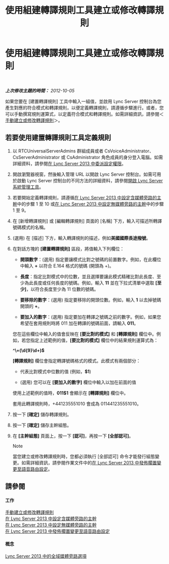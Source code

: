﻿---
title: 使用組建轉譯規則工具建立或修改轉譯規則
TOCTitle: 使用組建轉譯規則工具建立或修改轉譯規則
ms:assetid: ba112df8-3bb4-48e4-a353-4bf9110ccd71
ms:mtpsurl: https://technet.microsoft.com/zh-tw/library/Gg412909(v=OCS.15)
ms:contentKeyID: 49292120
ms.date: 08/24/2015
mtps_version: v=OCS.15
ms.translationtype: HT
---

# 使用組建轉譯規則工具建立或修改轉譯規則

 

_**上次修改主題的時間：** 2012-10-05_

如果您要在 \[建置轉譯規則\] 工具中輸入一組值，並啟用 Lync Server 控制台為您產生對應的符合模式和轉譯規則，以便定義轉譯規則，請遵循步驟進行。或者，您可以手動撰寫規則運算式，以定義符合模式和轉譯規則。如需詳細資訊，請參閱＜[手動建立或修改轉譯規則](lync-server-2013-create-or-modify-a-translation-rule-manually.md)＞。

## 若要使用建置轉譯規則工具定義規則

1.  以 RTCUniversalServerAdmins 群組成員或者 CsVoiceAdministrator、CsServerAdministrator 或 CsAdministrator 角色成員的身分登入電腦。如需詳細資料，請參閱[在 Lync Server 2013 中委派設定權限](lync-server-2013-delegate-setup-permissions.md)。

2.  開啟瀏覽器視窗，然後輸入管理 URL 以開啟 Lync Server 控制台。如需可用於啟動 Lync Server 控制台的不同方法的詳細資料，請參閱[開啟 Lync Server 系統管理工具](lync-server-2013-open-lync-server-administrative-tools.md)。

3.  若要開始定義轉譯規則，請遵循[在 Lync Server 2013 中設定含媒體旁路的主幹](lync-server-2013-configure-a-trunk-with-media-bypass.md)中的步驟 1 至 10 或[在 Lync Server 2013 中設定無媒體旁路的主幹](lync-server-2013-configure-a-trunk-without-media-bypass.md)中的步驟 1 至 9。

4.  在 \[新增轉譯規則\] 或 \[編輯轉譯規則\] 頁面的 \[名稱\] 下方，輸入可描述所轉譯號碼模式的名稱。

5.  (選用) 在 \[描述\] 下方，輸入轉譯規則的描述，例如**美國國際長途撥號**。

6.  在對話方塊的 **\[建置轉譯規則\]** 區段，將值輸入下列欄位：
    
      - **開頭數字**：(選用) 指定要讓模式比對之號碼的前置數字。例如，在此欄位中輸入 **+** 以符合 E.164 格式的號碼 (開頭為 +)。
    
      - **長度**：指定比對模式中的位數，並且選擇要讓此模式精確比對此長度、至少為此長度或任何長度的號碼。例如，輸入 **11** 並在下拉式清單中選取 **\[至少\]**，以符合長度至少為 11 位數的號碼。
    
      - **要移除的數字**：(選用) 指定要移除的開頭位數。例如，輸入 **1** 以去掉號碼開頭的 **+**。
    
      - **要加入的數字**：(選用) 指定要加在轉譯之號碼之前的數字。例如，如果您希望在套用規則時將 011 加在轉譯的號碼前面，請輸入 **011**。
    
    您在這些欄位中輸入的值會反映在 **\[要比對的模式\]** 和 **\[轉譯規則\]** 欄位中。例如，若您指定上述範例的值，**\[要比對的模式\]** 欄位中的結果規則運算式為：
    
    **^\\+(\\d{9}\\d+)$**
    
    **\[轉譯規則\]** 欄位會指定轉譯號碼格式的模式。此模式有兩個部分：
    
      - 代表比對模式中位數的值 (例如，**$1**)
    
      - (選用) 您可以在 **\[要加入的數字\]** 欄位中輸入以加在前面的值
    
    使用上述範例的值時，**011$1** 會顯示在 **\[轉譯規則\]** 欄位中。
    
    套用此轉譯規則時，+441235551010 會成為 011441235551010。

7.  按一下 **\[確定\]** 儲存轉譯規則。

8.  按一下 **\[確定\]** 儲存主幹組態。

9.  在 **\[主幹組態\]** 頁面上，按一下 **\[認可\]**，再按一下 **\[全部認可\]**。
    
    > [!NOTE]  
    > 當您建立或修改轉譯規則時，您都必須執行 [全部認可] 命令才能發行組態變更。如需詳細資訊，請參閱作業文件中的<a href="lync-server-2013-publish-pending-changes-to-the-voice-routing-configuration.md">在 Lync Server 2013 中發佈擱置變更至語音路由設定</a>。
    


## 請參閱

#### 工作

[手動建立或修改轉譯規則](lync-server-2013-create-or-modify-a-translation-rule-manually.md)  
[在 Lync Server 2013 中設定含媒體旁路的主幹](lync-server-2013-configure-a-trunk-with-media-bypass.md)  
[在 Lync Server 2013 中設定無媒體旁路的主幹](lync-server-2013-configure-a-trunk-without-media-bypass.md)  
[在 Lync Server 2013 中發佈擱置變更至語音路由設定](lync-server-2013-publish-pending-changes-to-the-voice-routing-configuration.md)  

#### 概念

[Lync Server 2013 中的全域媒體旁路選項](lync-server-2013-global-media-bypass-options.md)

